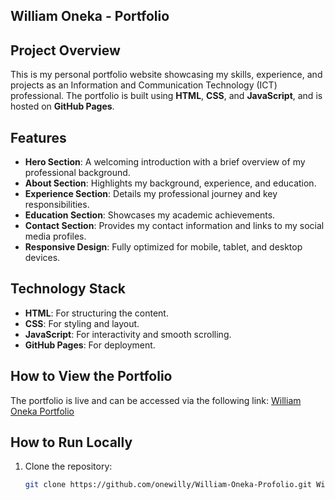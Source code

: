 ## William Oneka - Portfolio

## Project Overview
This is my personal portfolio website showcasing my skills, experience, and projects as an Information and Communication Technology (ICT) professional. The portfolio is built using **HTML**, **CSS**, and **JavaScript**, and is hosted on **GitHub Pages**.

## Features
- **Hero Section**: A welcoming introduction with a brief overview of my professional background.
- **About Section**: Highlights my background, experience, and education.
- **Experience Section**: Details my professional journey and key responsibilities.
- **Education Section**: Showcases my academic achievements.
- **Contact Section**: Provides my contact information and links to my social media profiles.
- **Responsive Design**: Fully optimized for mobile, tablet, and desktop devices.

## Technology Stack
- **HTML**: For structuring the content.
- **CSS**: For styling and layout.
- **JavaScript**: For interactivity and smooth scrolling.
- **GitHub Pages**: For deployment.

## How to View the Portfolio
The portfolio is live and can be accessed via the following link: [William Oneka Portfolio](https://yourusername.github.io/William-Oneka-Profolio/)

## How to Run Locally
1. Clone the repository:
   ```bash
   git clone https://github.com/onewilly/William-Oneka-Profolio.git William-Oneka-Profolio